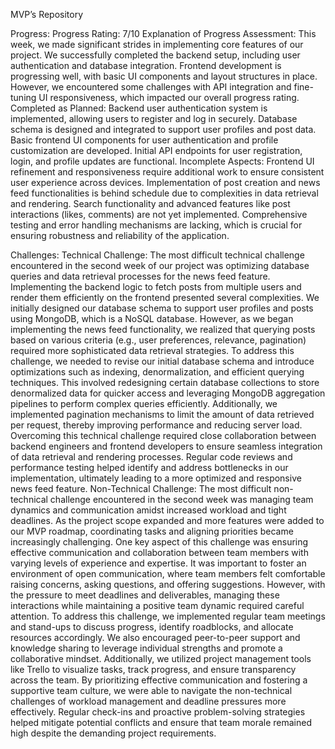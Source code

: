 MVP’s Repository

Progress:
Progress Rating: 7/10
Explanation of Progress Assessment:
This week, we made significant strides in implementing core features of our project. We successfully completed the backend setup, including user authentication and database integration. Frontend development is progressing well, with basic UI components and layout structures in place. However, we encountered some challenges with API integration and fine-tuning UI responsiveness, which impacted our overall progress rating.
Completed as Planned:
Backend user authentication system is implemented, allowing users to register and log in securely.
Database schema is designed and integrated to support user profiles and post data.
Basic frontend UI components for user authentication and profile customization are developed.
Initial API endpoints for user registration, login, and profile updates are functional.
Incomplete Aspects:
Frontend UI refinement and responsiveness require additional work to ensure consistent user experience across devices.
Implementation of post creation and news feed functionalities is behind schedule due to complexities in data retrieval and rendering.
Search functionality and advanced features like post interactions (likes, comments) are not yet implemented.
Comprehensive testing and error handling mechanisms are lacking, which is crucial for ensuring robustness and reliability of the application.


Challenges:
Technical Challenge:
The most difficult technical challenge encountered in the second week of our project was optimizing database queries and data retrieval processes for the news feed feature. Implementing the backend logic to fetch posts from multiple users and render them efficiently on the frontend presented several complexities. We initially designed our database schema to support user profiles and posts using MongoDB, which is a NoSQL database. However, as we began implementing the news feed functionality, we realized that querying posts based on various criteria (e.g., user preferences, relevance, pagination) required more sophisticated data retrieval strategies.
To address this challenge, we needed to revise our initial database schema and introduce optimizations such as indexing, denormalization, and efficient querying techniques. This involved redesigning certain database collections to store denormalized data for quicker access and leveraging MongoDB aggregation pipelines to perform complex queries efficiently. Additionally, we implemented pagination mechanisms to limit the amount of data retrieved per request, thereby improving performance and reducing server load.
Overcoming this technical challenge required close collaboration between backend engineers and frontend developers to ensure seamless integration of data retrieval and rendering processes. Regular code reviews and performance testing helped identify and address bottlenecks in our implementation, ultimately leading to a more optimized and responsive news feed feature.
Non-Technical Challenge:
The most difficult non-technical challenge encountered in the second week was managing team dynamics and communication amidst increased workload and tight deadlines. As the project scope expanded and more features were added to our MVP roadmap, coordinating tasks and aligning priorities became increasingly challenging.
One key aspect of this challenge was ensuring effective communication and collaboration between team members with varying levels of experience and expertise. It was important to foster an environment of open communication, where team members felt comfortable raising concerns, asking questions, and offering suggestions. However, with the pressure to meet deadlines and deliverables, managing these interactions while maintaining a positive team dynamic required careful attention.
To address this challenge, we implemented regular team meetings and stand-ups to discuss progress, identify roadblocks, and allocate resources accordingly. We also encouraged peer-to-peer support and knowledge sharing to leverage individual strengths and promote a collaborative mindset. Additionally, we utilized project management tools like Trello to visualize tasks, track progress, and ensure transparency across the team.
By prioritizing effective communication and fostering a supportive team culture, we were able to navigate the non-technical challenges of workload management and deadline pressures more effectively. Regular check-ins and proactive problem-solving strategies helped mitigate potential conflicts and ensure that team morale remained high despite the demanding project requirements.

